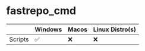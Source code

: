 # fastrepo_cmd


|         | Windows | Macos | Linux Distro(s) |
|---------|---------|-------|-----------------|
| Scripts |    ✅    |   ❌   |        ❌        |
